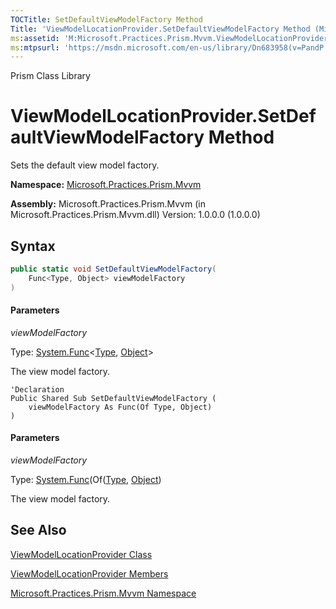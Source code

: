```yaml
---
TOCTitle: SetDefaultViewModelFactory Method
Title: 'ViewModelLocationProvider.SetDefaultViewModelFactory Method (Microsoft.Practices.Prism.Mvvm)'
ms:assetid: 'M:Microsoft.Practices.Prism.Mvvm.ViewModelLocationProvider.SetDefaultViewModelFactory(System.Func{System.Type,System.Object})'
ms:mtpsurl: 'https://msdn.microsoft.com/en-us/library/Dn683958(v=PandP.50)'
---
```


Prism Class Library

# ViewModelLocationProvider.SetDefaultViewModelFactory Method


Sets the default view model factory.

**Namespace:** [Microsoft.Practices.Prism.Mvvm](https://msdn.microsoft.com/en-us/library/microsoft.practices.prism.mvvm(v=pandp.50))

**Assembly:** Microsoft.Practices.Prism.Mvvm (in Microsoft.Practices.Prism.Mvvm.dll) Version: 1.0.0.0 (1.0.0.0)

## Syntax

```C#
public static void SetDefaultViewModelFactory(
	Func<Type, Object> viewModelFactory
)
```

#### Parameters

*viewModelFactory*  

Type: [System.Func](http://msdn2.microsoft.com/en-us/library/bb549151)&lt;[Type](http://msdn2.microsoft.com/en-us/library/42892f65), [Object](http://msdn2.microsoft.com/en-us/library/e5kfa45b)&gt;

The view model factory.


```VB
'Declaration
Public Shared Sub SetDefaultViewModelFactory ( 
	viewModelFactory As Func(Of Type, Object)
)
```

#### Parameters


*viewModelFactory*  

Type: [System.Func](http://msdn2.microsoft.com/en-us/library/bb549151)(Of([Type](http://msdn2.microsoft.com/en-us/library/42892f65), [Object](http://msdn2.microsoft.com/en-us/library/e5kfa45b))

The view model factory.


## See Also


<span id="seeAlsoToggle"></span>
[ViewModelLocationProvider Class](https://msdn.microsoft.com/en-us/library/microsoft.practices.prism.mvvm.viewmodellocationprovider(v=pandp.50))

[ViewModelLocationProvider Members](https://msdn.microsoft.com/en-us/library/microsoft.practices.prism.mvvm.viewmodellocationprovider_members(v=pandp.50))

[Microsoft.Practices.Prism.Mvvm Namespace](https://msdn.microsoft.com/en-us/library/microsoft.practices.prism.mvvm(v=pandp.50))
